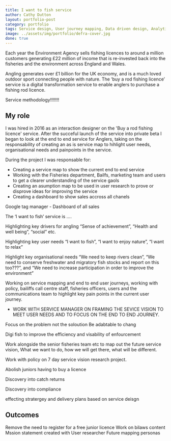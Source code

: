 ```yaml
---
title: I want to fish service
author: Cathy Dutton
layout: portfolio-post
category: portfolio
tags: Service design, User journey mapping, Data driven design, Analytics, Google tag manager
image: ../assets/img/portfolio/defra-cover.jpg
done: true
---
```

<p class="highlight-quote">
Each year the Environment Agency sells fishing licences to around a million customers generating £22 million of income that is re-invested back into the fisheries and the environment across England and Wales. 
</p>

<p class="highlight-quote">
Angling generates over £1 billion for the UK economy, and is a much loved outdoor sport connecting people with nature. The ‘buy a rod fishing licence’ service is a digital transformation service to enable anglers to purchase a fishing rod licence.
</p>


Service methodology!!!!!!!

<h2 class="heading">My role</h2>

I was hired in 2016 as an interaction designer on the 'Buy a rod fishing licence' service. After the succeful launch of the service into private beta I began to look at the end to end service for Anglers, taking on the responsability of creating an as is service map to hihlight user needs, organisational needs and painpoints in the service.

During the project I was responsable for:

 * Creating a service map to show the current end to end service
 * Working with the Fisheries department, Bailfs, marketing team and users to get a clearer understanding of the service gaols
 * Creating an asumption map to be used in user research to prove or disprove ideas for improving the service
 * Creating a dashboard to show sales accross all chanels


Google tag manager - Dashboard of all sales

The ‘I want to fish’ service is ….

Highlighting key drivers for angling “Sense of achievement”, “Health and well being”, “social” etc.

Highlighting key user needs “I want to fish”, “I want to enjoy nature”, “I want to relax”

Highlight key organisational needs “We need to keep rivers clean”, “We need to conserve freshwater and migratory fish stocks and report on this too???”, and “We need to increase participation in order to improve the environment”

Working on service mapping and end to end user journeys, working with policy, bailiffs call centre staff, fisheries officers, users and the communications team to highlight key pain points in the current user journey.

- WORK WITH SERVICE MANAGER ON FRAMING THE SEVICE VISION TO MEET USER NEEDS AND TO FOCUS ON THE END TO END JOURNEY.

Focus on the problem not the soloution
Be adabtable to chang

Digi fish to improve the efficiency and visability of enfourcement




Work alongside the senior fisheries team etc to map out the future service vision, What we want to do, how we will get there, what will be different.


Work with policy on 7 day service vision research project.

Abolish juniors having to buy a licence

Discovery into catch returns 

Discovery into compliance

effecting stratergey and delivery plans based on service deisgn


## Outcomes

Remove the need to register for a free junior licence
Work on bilaws content
Mssion statement created with User researcher
Future mapping
personas

